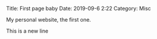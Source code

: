 Title: First page baby
Date: 2019-09-6 2:22
Category: Misc

My personal website, the first one. 

This is a new line

